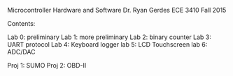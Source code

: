 Microcontroller Hardware and Software
Dr. Ryan Gerdes
ECE 3410
Fall 2015

Contents:

Lab 0: preliminary
Lab 1: more preliminary
Lab 2: binary counter
Lab 3: UART protocol
Lab 4: Keyboard logger
lab 5: LCD Touchscreen
lab 6: ADC/DAC

Proj 1: SUMO
Proj 2: OBD-II
